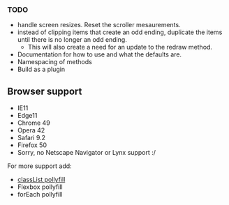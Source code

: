 ### TODO
* handle screen resizes. Reset the scroller mesaurements.
* instead of clipping items that create an odd ending, duplicate the items until there is no longer an odd ending.
    * This will also create a need for an update to the redraw method.
* Documentation for how to use and what the defaults are.
* Namespacing of methods
* Build as a plugin

## Browser support

 - IE11
 - Edge11
 - Chrome 49
 - Opera 42
 - Safari 9.2
 - Firefox 50
 - Sorry, no Netscape Navigator or Lynx support :/

For more support add:
 - [classList pollyfill](https://github.com/eligrey/classList.js)
 - Flexbox pollyfill
 - forEach pollyfill